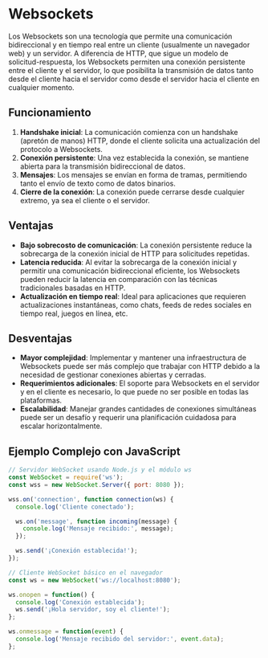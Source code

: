 
# Websockets

Los Websockets son una tecnología que permite una comunicación bidireccional y en tiempo real entre un cliente (usualmente un navegador web) y un servidor. A diferencia de HTTP, que sigue un modelo de solicitud-respuesta, los Websockets permiten una conexión persistente entre el cliente y el servidor, lo que posibilita la transmisión de datos tanto desde el cliente hacia el servidor como desde el servidor hacia el cliente en cualquier momento.

## Funcionamiento

1. **Handshake inicial**: La comunicación comienza con un handshake (apretón de manos) HTTP, donde el cliente solicita una actualización del protocolo a Websockets.
2. **Conexión persistente**: Una vez establecida la conexión, se mantiene abierta para la transmisión bidireccional de datos.
3. **Mensajes**: Los mensajes se envían en forma de tramas, permitiendo tanto el envío de texto como de datos binarios.
4. **Cierre de la conexión**: La conexión puede cerrarse desde cualquier extremo, ya sea el cliente o el servidor.

## Ventajas

- **Bajo sobrecosto de comunicación**: La conexión persistente reduce la sobrecarga de la conexión inicial de HTTP para solicitudes repetidas.
- **Latencia reducida**: Al evitar la sobrecarga de la conexión inicial y permitir una comunicación bidireccional eficiente, los Websockets pueden reducir la latencia en comparación con las técnicas tradicionales basadas en HTTP.
- **Actualización en tiempo real**: Ideal para aplicaciones que requieren actualizaciones instantáneas, como chats, feeds de redes sociales en tiempo real, juegos en línea, etc.

## Desventajas

- **Mayor complejidad**: Implementar y mantener una infraestructura de Websockets puede ser más complejo que trabajar con HTTP debido a la necesidad de gestionar conexiones abiertas y cerradas.
- **Requerimientos adicionales**: El soporte para Websockets en el servidor y en el cliente es necesario, lo que puede no ser posible en todas las plataformas.
- **Escalabilidad**: Manejar grandes cantidades de conexiones simultáneas puede ser un desafío y requerir una planificación cuidadosa para escalar horizontalmente.

## Ejemplo Complejo con JavaScript

```javascript
// Servidor WebSocket usando Node.js y el módulo ws
const WebSocket = require('ws');
const wss = new WebSocket.Server({ port: 8080 });

wss.on('connection', function connection(ws) {
  console.log('Cliente conectado');

  ws.on('message', function incoming(message) {
    console.log('Mensaje recibido:', message);
  });

  ws.send('¡Conexión establecida!');
});

// Cliente WebSocket básico en el navegador
const ws = new WebSocket('ws://localhost:8080');

ws.onopen = function() {
  console.log('Conexión establecida');
  ws.send('¡Hola servidor, soy el cliente!');
};

ws.onmessage = function(event) {
  console.log('Mensaje recibido del servidor:', event.data);
};
